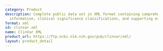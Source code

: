 ```yaml
---
category: Product
description: Complete public data set in XML format containing comprehensive variant
  information, clinical significance classifications, and supporting evidence.
format: xml
id: clinvar.xml
name: ClinVar XML
product_url: https://ftp.ncbi.nlm.nih.gov/pub/clinvar/xml/
layout: product_detail
---
```

